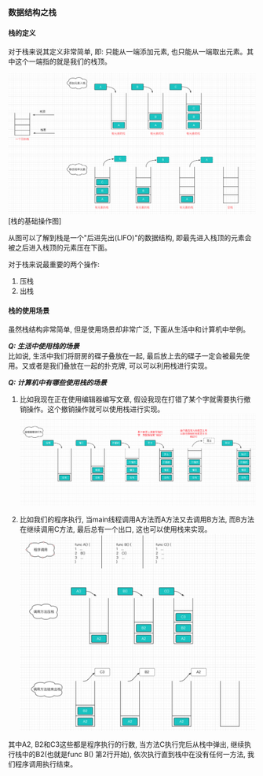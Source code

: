 ### 数据结构之栈

#### 栈的定义
对于栈来说其定义非常简单, 即: 只能从一端添加元素, 也只能从一端取出元素。其中这个一端指的就是我们的栈顶。

![栈的定义](https://github.com/basebase/document/blob/master/DataStructure/%E6%A0%88/%E5%9B%BE%E7%89%87/%E6%A0%88%E7%9A%84%E5%AE%9A%E4%B9%89.png?raw=true)
[栈的基础操作图]

从图可以了解到栈是一个"后进先出(LIFO)"的数据结构, 即最先进入栈顶的元素会被之后进入栈顶的元素压在下面。

对于栈来说最重要的两个操作:
1. 压栈
2. 出栈

#### 栈的使用场景
虽然栈结构非常简单, 但是使用场景却非常广泛, 下面从生活中和计算机中举例。  

***Q: 生活中使用栈的场景***  
比如说, 生活中我们将厨房的碟子叠放在一起, 最后放上去的碟子一定会被最先使用。又或者是我们叠放在一起的扑克牌, 可以可以利用栈进行实现。

***Q: 计算机中有哪些使用栈的场景***  
1. 比如我现在正在使用编辑器编写文章, 假设我现在打错了某个字就需要执行撤销操作。这个撤销操作就可以使用栈进行实现。
![撤销操作使用栈](https://github.com/basebase/document/blob/master/DataStructure/%E6%A0%88/%E5%9B%BE%E7%89%87/%E6%92%A4%E9%94%80%E6%93%8D%E4%BD%9C%E4%BD%BF%E7%94%A8%E6%A0%88.png?raw=true)


2. 比如我们的程序执行, 当main线程调用A方法而A方法又去调用B方法, 而B方法在继续调用C方法, 最后总有一个出口, 这也可以使用栈来实现。
![程序调用系统栈](https://github.com/basebase/document/blob/master/DataStructure/%E6%A0%88/%E5%9B%BE%E7%89%87/%E7%A8%8B%E5%BA%8F%E8%B0%83%E7%94%A8%E7%B3%BB%E7%BB%9F%E6%A0%88.png?raw=true)

其中A2, B2和C3这些都是程序执行的行数, 当方法C执行完后从栈中弹出, 继续执行栈中的B2(也就是func B() 第2行开始), 依次执行直到栈中在没有任何一方法, 我们程序调用执行结束。